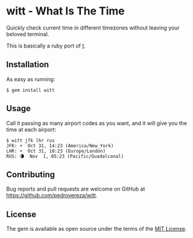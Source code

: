 # witt - What Is The Time

Quickly check current time in different timezones without leaving your beloved terminal.

This is basically a ruby port of [t](https://github.com/cv/t).

## Installation

As easy as running:

```
$ gem install witt
```

## Usage

Call it passing as many airport codes as you want, and it will give you the time at each airport:

```
$ witt jfk lhr rus
JFK: ☀️  Oct 31, 14:23 (America/New_York)
LHR: ☀️  Oct 31, 18:23 (Europe/London)
RUS: 🌘  Nov  1, 05:23 (Pacific/Guadalcanal)
```

## Contributing

Bug reports and pull requests are welcome on GitHub at https://github.com/pedrovereza/witt.


## License

The gem is available as open source under the terms of the [MIT License](http://opensource.org/licenses/MIT).

